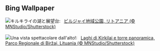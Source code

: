 ## Bing Wallpaper
![](https://www.bing.com/th?id=OHR.KirkilaiTower_JA-JP2022080593_UHD.jpg&w=1000)キルキライの湖と展望台:&nbsp;&ensp;[ビルジャイ地域公園, リトアニア (© MNStudio/Shutterstock)](https://www.bing.com/th?id=OHR.KirkilaiTower_JA-JP2022080593_UHD.jpg)
<br><br/>
![](https://www.bing.com/th?id=OHR.KirkilaiTower_IT-IT0096866054_UHD.jpg&w=1000)Una vista spettacolare dall'alto!:&nbsp;&ensp;[Laghi di Kirkilai e torre panoramica, Parco Regionale di Biržai, Lituania (© MNStudio/Shutterstock)](https://www.bing.com/th?id=OHR.KirkilaiTower_IT-IT0096866054_UHD.jpg)
<br><br/>
